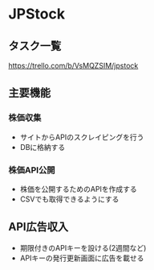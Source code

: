 # JPStock
## タスク一覧
https://trello.com/b/VsMQZSIM/jpstock

## 主要機能
### 株価収集
+ サイトからAPIのスクレイピングを行う
+ DBに格納する
### 株価API公開
+ 株価を公開するためのAPIを作成する
+ CSVでも取得できるようにする
## API広告収入
+ 期限付きのAPIキーを設ける(2週間など)
+ APIキーの発行更新画面に広告を載せる
